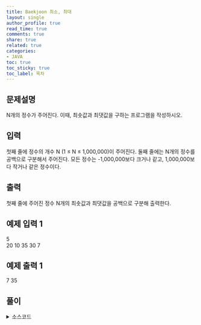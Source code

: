 ```yaml
---
title: Baekjoon 최소, 최대
layout: single
author_profile: true
read_time: true
comments: true
share: true
related: true
categories:
- JAVA
toc: true
toc_sticky: true
toc_label: 목차
---
```


## 문제설명
N개의 정수가 주어진다. 이때, 최솟값과 최댓값을 구하는 프로그램을 작성하시오.<br>


## 입력
첫째 줄에 정수의 개수 N (1 ≤ N ≤ 1,000,000)이 주어진다. 둘째 줄에는 N개의 정수를 공백으로 구분해서 주어진다. 모든 정수는 -1,000,000보다 크거나 같고, 1,000,000보다 작거나 같은 정수이다.<br>


## 출력
첫째 줄에 주어진 정수 N개의 최솟값과 최댓값을 공백으로 구분해 출력한다.<br>


## 예제 입력 1 
5<br>
20 10 35 30 7<br>


## 예제 출력 1
7 35<br>

 


## 풀이

<details>
<summary>소스코드</summary>
<div markdown="1">

```java
import java.util.*;

public class Main {
    public static void main(String[] args) {
        Scanner sc = new Scanner(System.in);
        
        int num = sc.nextInt();
        int[] arr = new int[num];
        
        for(int i = 0; i < num; i++) {
           arr[i] = sc.nextInt();
        }
        
        Arrays.sort(arr);
        
        System.out.print(arr[0]+" "+arr[num-1]);
    }
}
```
</div>
</details>

